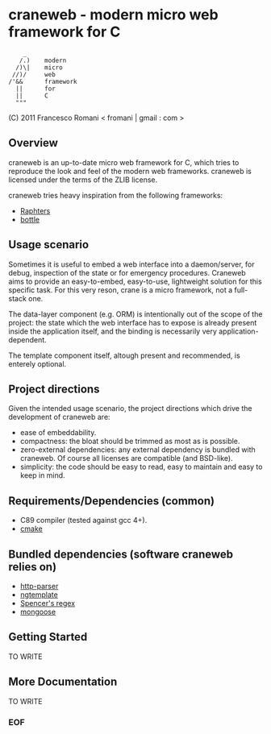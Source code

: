 
craneweb - modern micro web framework for C
===========================================

	    _ 
	   /.)    modern
	  /)\|    micro
	 //)/     web
	/'&&      framework
	  ||      for
	  ||      C
	  """
	          


(C) 2011 Francesco Romani < fromani | gmail : com >

Overview
--------

craneweb is an up-to-date micro web framework for C, which tries to reproduce
the look and feel of the modern web frameworks. craneweb is licensed under the
terms of the ZLIB license.

craneweb tries heavy inspiration from the following frameworks:

* [Raphters](https://github.com/DanielWaterworth/Raphters)
* [bottle](https://github.com/defnull/bottle)


Usage scenario
--------------

Sometimes it is useful to embed a web interface into a daemon/server, for
debug, inspection of the state or for emergency procedures.
Craneweb aims to provide an easy-to-embed, easy-to-use, lightweight solution
for this specific task.
For this very reson, crane is a micro framework, not a full-stack one.

The data-layer component (e.g. ORM) is intentionally out of the scope
of the project: the state which the web interface has to expose is already
present inside the application itself, and the binding is necessarily
very application-dependent.

The template component itself, altough present and recommended,
is enterely optional.


Project directions
------------------

Given the intended usage scenario, the project directions which drive
the development of craneweb are:

* ease of embeddability.
* compactness: the bloat should be trimmed as most as is possible.
* zero-external dependencies: any external dependency is bundled with craneweb.
  Of course all licenses are compatible (and BSD-like). 
* simplicity: the code should be easy to read, easy to maintain and
  easy to keep in mind.


Requirements/Dependencies (common)
----------------------------------

* C89 compiler (tested against gcc 4+).
* [cmake](http://www.cmake.org)


Bundled dependencies (software craneweb relies on)
------------------------------------------------

* [http-parser](https://github.com/ry/http-parser)
* [ngtemplate](https://github.com/breckinloggins/ngtemplate)
* [Spencer's regex](http://www.arglist.com/regex)
* [mongoose](http://code.google.com/p/mongoose/)


Getting Started
---------------

TO WRITE


More Documentation
------------------

TO WRITE

### EOF ###

